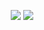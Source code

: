 <p align="center">
  <img src="https://drive.google.com/uc?export=view&id=1Gl0RdF2oALczS6NEvhMpQOTVKK9KFicN" />
  <img src="https://drive.google.com/uc?export=view&id=13HWoDnxS7Cf7ujwuaL9XI2J2gB6BT0LV" />
</p>
